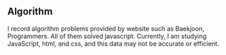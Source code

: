 ## Algorithm 

I record algorithm problems provided by website such as Baekjoon, Programmers. All of them solved javascript. Currently, I am studying JavaScript, html, and css, and this data may not be accurate or efficient. 
